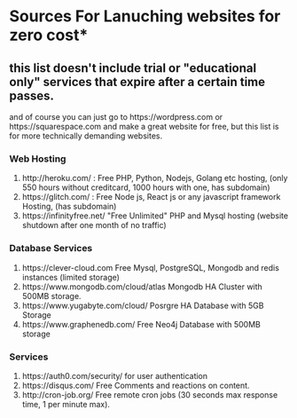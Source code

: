 # Sources For Lanuching websites for zero cost*

<h2>this list doesn't include trial or "educational only" services that expire after a certain time passes.</h2>
<p>and of course you can just go to https://wordpress.com or https://squarespace.com and make a great website for free, but this list is for more technically demanding websites.</p>

<h3>Web Hosting</h3>
<ol>
  <li>http://heroku.com/ : Free PHP, Python, Nodejs, Golang etc hosting, (only 550 hours without creditcard, 1000 hours with one, has subdomain)</li>
  <li>https://glitch.com/ : Free Node js, React js or any javascript framework Hosting, (has subdomain)</li>
  <li>https://infinityfree.net/ "Free Unlimited" PHP and Mysql hosting (website shutdown after one month of no traffic)
</ol>

<h3>Database Services</h3>
<ol>
  <li>https://clever-cloud.com Free Mysql, PostgreSQL, Mongodb and redis instances (limited storage)</li>
  <li>https://www.mongodb.com/cloud/atlas Mongodb HA Cluster with 500MB storage.</li>
  <li>https://www.yugabyte.com/cloud/ Posrgre HA Database with 5GB Storage</li>
  <li>https://www.graphenedb.com/ Free Neo4j Database with 500MB storage</li>
</ol>

<h3>Services</h3>
<ol>
  <li>https://auth0.com/security/ for user authentication</li>
  <li>https://disqus.com/ Free Comments and reactions on content.</li>
  <li>http://cron-job.org/ Free remote cron jobs (30 seconds max response time, 1 per minute max).</li>
</ol>
